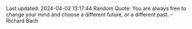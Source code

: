 Last updated: 2024-04-02 13:17:44
Random Quote: You are always free to change your mind and choose a different future, or a different past. - Richard Bach